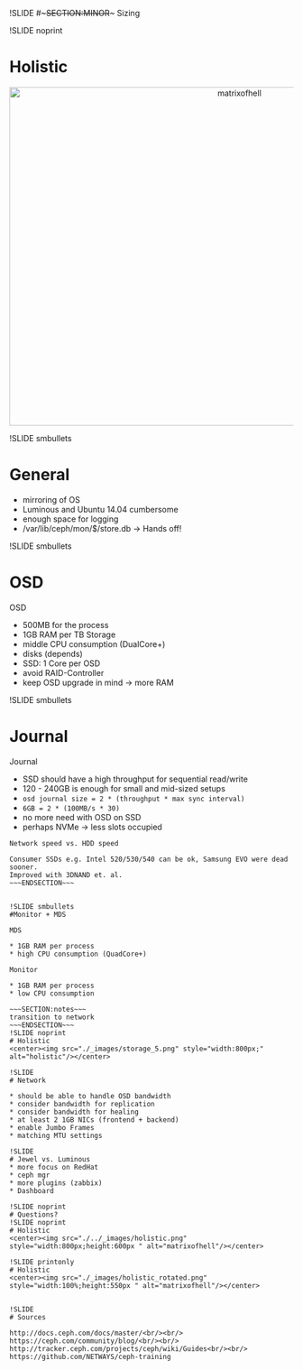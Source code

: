 !SLIDE 
#~~~SECTION:MINOR~~~ Sizing

!SLIDE noprint
# Holistic
<center><img src="./../../_images/holistic.png" style="width:800px;height:600px " alt="matrixofhell"/></center>

!SLIDE smbullets
# General

* mirroring of OS
* Luminous and Ubuntu 14.04 cumbersome
* enough space for logging
* /var/lib/ceph/mon/$/store.db -> Hands off!


!SLIDE smbullets
# OSD

OSD

* 500MB for the process
* 1GB RAM per TB Storage
* middle CPU consumption (DualCore+) 
* disks (depends)
* SSD: 1 Core per OSD
* avoid RAID-Controller
* keep OSD upgrade in mind -> more RAM

!SLIDE smbullets
# Journal

Journal

* SSD should have a high throughput for sequential read/write
* 120 - 240GB is enough for small and mid-sized setups
* `osd journal size = 2 * (throughput * max sync interval)`
* `6GB = 2 * (100MB/s * 30)`
* no more need with OSD on SSD
* perhaps NVMe -> less slots occupied

~~~SECTION:notes~~~
Network speed vs. HDD speed

Consumer SSDs e.g. Intel 520/530/540 can be ok, Samsung EVO were dead sooner.
Improved with 3DNAND et. al.
~~~ENDSECTION~~~


!SLIDE smbullets
#Monitor + MDS

MDS

* 1GB RAM per process
* high CPU consumption (QuadCore+)

Monitor

* 1GB RAM per process
* low CPU consumption

~~~SECTION:notes~~~
transition to network
~~~ENDSECTION~~~
!SLIDE noprint
# Holistic
<center><img src="./_images/storage_5.png" style="width:800px;" alt="holistic"/></center>

!SLIDE
# Network

* should be able to handle OSD bandwidth
* consider bandwidth for replication
* consider bandwidth for healing
* at least 2 1GB NICs (frontend + backend)
* enable Jumbo Frames
* matching MTU settings

!SLIDE
# Jewel vs. Luminous
* more focus on RedHat
* ceph mgr
* more plugins (zabbix)
* Dashboard

!SLIDE noprint
# Questions?
!SLIDE noprint 
# Holistic
<center><img src="./../_images/holistic.png" style="width:800px;height:600px " alt="matrixofhell"/></center>

!SLIDE printonly
# Holistic
<center><img src="./_images/holistic_rotated.png" style="width:100%;height:550px " alt="matrixofhell"/></center>


!SLIDE
# Sources

http://docs.ceph.com/docs/master/<br/><br/>
https://ceph.com/community/blog/<br/><br/>
http://tracker.ceph.com/projects/ceph/wiki/Guides<br/><br/>
https://github.com/NETWAYS/ceph-training
